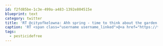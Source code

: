 ```yaml
---
id: f2fd85be-1c3e-499a-a483-1392e804515e
blueprint: text
category: twitter
title: 'RT @cityofkelowna: Ahh spring - time to think about the garden. Before you get started, find out how to be #pesticidefree this year http ...'
caption: 'RT <span class="username username_linked">@<a href="https://twitter.com/cityofkelowna" title="City of Kelowna">cityofkelowna</a></span>: Ahh spring - time to think about the garden. Before you get started, find out how to be <span class="hashtag hashtag_local">#<a href="http://tweettemp.darylchymko.ca/?tag=pesticidefree">pesticidefree</a> this year http ...'
tags:
  - pesticidefree
---
```

